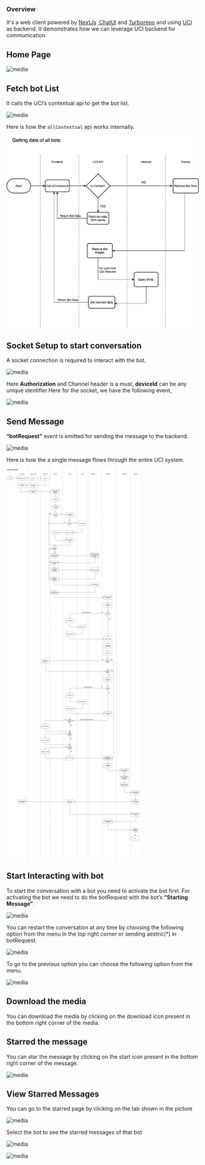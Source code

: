 ### Overview
It's a web client powered by [NextJs](https://nextjs.org/docs) ,[ChatUI](https://www.npmjs.com/package/samagra-chatui) and [Turborepo](https://turbo.build/repo) and using [UCI](https://github.com/samagra-comms) as backend.
It demonstrates how we can leverage UCI backend for communication.

## Home Page

![media](../../../media/01.png)

## Fetch bot List

It calls the UCI’s contextual api to get the bot list.

![media](../../../media/02.png)

Here is how the `allContextual` api works internally.

![media](../../../media/allContextual_flow_diagram.png)

## Socket Setup to start conversation

A socket connection is required to interact with the bot.

![media](../../../media/03.png)

Here **Authorization** and Channel header is a must, **deviceId** can be any unique identifier.Here for the socket, we have the following event,

![media](../../../media/04.png)

## Send Message
**“botRequest”** event is emitted for sending the message to the backend.

![media](../../../media/05.png)

Here is how the a single message flows through the entire UCI system.

![media](../../../media/bot_conversation_flow_diagram.png)

## Start Interacting with bot
To start the conversation with a bot you need to activate the bot first. For activating the bot we need to do the botRequest with the bot’s **“Starting Message”**.

![media](../../../media/06.png)

You can restart the conversation at any time by choosing the following option from the menu in the top right corner or sending aestric(*)  in botRequest.

![media](../../../media/07.png)

To go to the previous option you can choose the following option from the menu.

![media](../../../media/08.png)
## Download the media    
You can download the media by clicking on the download icon present in the bottom right corner of the media.
## Starred the message
 You can star the message by clicking on the start icon present in the bottom right corner of the message.

![media](../../../media/09.png)
## View Starred Messages
You can go to the starred page by clicking on the tab shown in the picture

![media](../../../media/10.png)

Select the bot to see the starred messages of that bot

![media](../../../media/11.png)

![media](../../../media/12.png)







